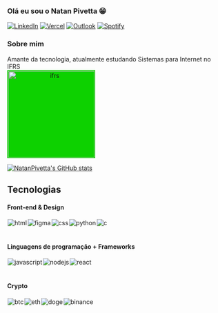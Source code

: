 ### Olá eu sou o Natan Pivetta 😁

[![LinkedIn](https://img.shields.io/badge/LinkedIn-0077B5?style=for-the-badge&logo=linkedin&logoColor=white)](https://br.linkedin.com/in/natan-pivetta-24041a249)
[![Vercel](https://img.shields.io/badge/Vercel-000000?style=for-the-badge&logo=vercel&logoColor=white)](https://vercel.com/natanpivetta)
[![Outlook](https://img.shields.io/badge/Microsoft_Outlook-0078D4?style=for-the-badge&logo=microsoft-outlook&logoColor=white)](natan.silva99@hotmail.com)
[![Spotify](https://img.shields.io/badge/Spotify-1ED760?&style=for-the-badge&logo=spotify&logoColor=white)](https://open.spotify.com/user/kappozin)


### Sobre mim
Amante da tecnologia, atualmente estudando Sistemas para Internet no IFRS
<br>
<picture align="center">
  <img style="padding: 2px;background-color:#0DD100" alt="ifrs" src="https://ifrs.edu.br/wp-content/uploads/2022/08/Logo-IFRS-cores-fundo-preto-Horizontal.png" width="200px" width="100px" >
</picture>


[![NatanPivetta's GitHub stats](https://github-readme-stats.vercel.app/api?username=Natanpivetta&show_icons=true&theme=dark)](https://github.com/Natanpivetta/github-readme-stats)

## Tecnologias


#### Front-end & Design
<div style="display: flex;" ><br>
<img style="padding:1px" align="center" alt="html" src="https://img.shields.io/badge/HTML-239120?style=for-the-badge&logo=html5&logoColor=white">

<img style="padding:1px" align="center" alt="figma" src="https://img.shields.io/badge/Figma-F24E1E?style=for-the-badge&logo=figma&logoColor=white">

<img style="padding:1px" align="center" alt="css" src="https://img.shields.io/badge/CSS-239120?&style=for-the-badge&logo=css3&logoColor=white">

<img style="padding:1px" align="center" alt="python" src="https://img.shields.io/badge/Python-3776AB?style=for-the-badge&logo=python&logoColor=white">

<img style="padding:1px" align="center" alt="c" src="https://img.shields.io/badge/C-00599C?style=for-the-badge&logo=c&logoColor=white">
</div>
<br>

#### Linguagens de programação + Frameworks
<div style="display: flex;" ><br>
<img style="padding:1px" align="center" alt="javascript" src="https://img.shields.io/badge/JavaScript-F7DF1E?style=for-the-badge&logo=javascript&logoColor=black">

<img style="padding:1px" align="center" alt="nodejs" src="https://img.shields.io/badge/Node.js-43853D?style=for-the-badge&logo=node.js&logoColor=white">

<img style="padding:1px" align="center" alt="react" src="https://img.shields.io/badge/React-20232A?style=for-the-badge&logo=react&logoColor=61DAFB">
</div>
<br>

#### Crypto
<div style="display: flex;" ><br>
<img style="padding:1px" align="center" alt="btc" src="https://img.shields.io/badge/Bitcoin-000000?style=for-the-badge&logo=bitcoin&logoColor=white">

<img style="padding:1px" align="center" alt="eth" src="https://img.shields.io/badge/Ethereum-3C3C3D?style=for-the-badge&logo=Ethereum&logoColor=white">

<img style="padding:1px" align="center" alt="doge" src="https://img.shields.io/badge/dogecoin-C2A633?style=for-the-badge&logo=dogecoin&logoColor=white">

<img style="padding:1px" align="center" alt="binance" src="https://img.shields.io/badge/Binance-FCD535?style=for-the-badge&logo=binance&logoColor=white">
</div>
